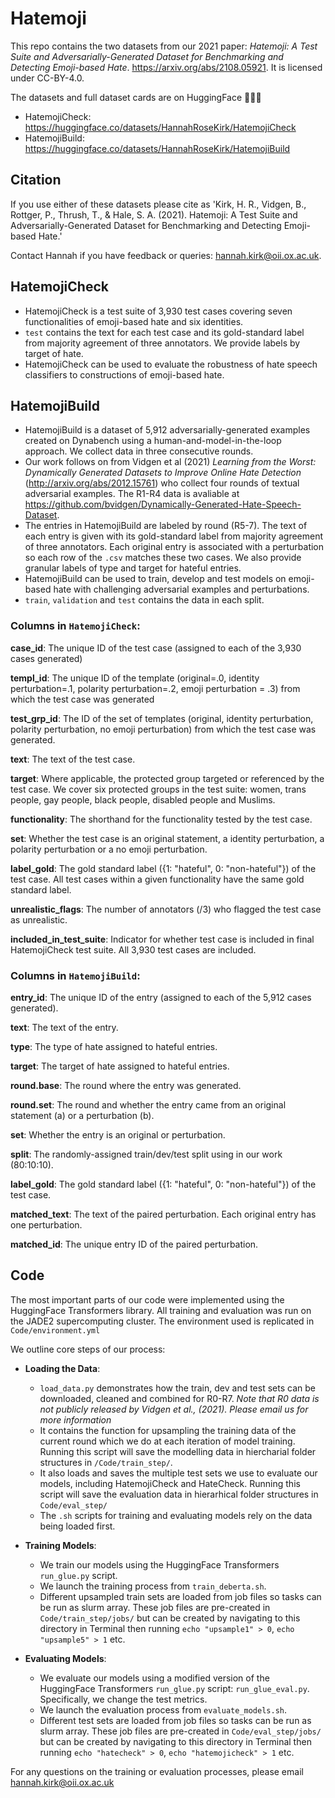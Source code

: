 
# Hatemoji

This repo contains the two datasets from our 2021 paper: _Hatemoji: A Test Suite and Adversarially-Generated Dataset for Benchmarking and Detecting Emoji-based Hate_. https://arxiv.org/abs/2108.05921. It is licensed under CC-BY-4.0.

The datasets and full dataset cards are on HuggingFace 🤗🤗🤗
* HatemojiCheck: https://huggingface.co/datasets/HannahRoseKirk/HatemojiCheck
* HatemojiBuild: https://huggingface.co/datasets/HannahRoseKirk/HatemojiBuild


## Citation
If you use either of these datasets please cite as 'Kirk, H. R., Vidgen, B., Rottger, P., Thrush, T., & Hale, S. A. (2021). Hatemoji: A Test Suite and Adversarially-Generated Dataset for Benchmarking and Detecting Emoji-based Hate.'

Contact Hannah if you have feedback or queries: hannah.kirk@oii.ox.ac.uk.


## HatemojiCheck

* HatemojiCheck is a test suite of 3,930 test cases covering seven functionalities of emoji-based hate and six identities. 
* `test` contains the text for each test case and its gold-standard label from majority agreement of three annotators. We provide labels by target of hate. 
* HatemojiCheck can be used to evaluate the robustness of hate speech classifiers to constructions of emoji-based hate. 

## HatemojiBuild

* HatemojiBuild is a dataset of 5,912 adversarially-generated examples created on Dynabench using a human-and-model-in-the-loop approach. We collect data in three consecutive rounds. 
* Our work follows on from Vidgen et al (2021) _Learning from the Worst: Dynamically Generated Datasets to Improve Online Hate Detection_ (http://arxiv.org/abs/2012.15761) who collect four rounds of textual adversarial examples. The R1-R4 data is avaliable at https://github.com/bvidgen/Dynamically-Generated-Hate-Speech-Dataset.
* The entries in HatemojiBuild are labeled by round (R5-7). The text of each entry is given with its gold-standard label from majority agreement of three annotators. Each original entry is associated with a perturbation so each row of the `.csv` matches these two cases. We also provide granular labels of type and target for hateful entries. 
* HatemojiBuild can be used to train, develop and test models on emoji-based hate with challenging adversarial examples and perturbations. 
* `train`, `validation` and `test` contains the data in each split.

### Columns in `HatemojiCheck`:

**case_id**: The unique ID of the test case (assigned to each of the 3,930 cases generated)

**templ_id**: The unique ID of the template (original=.0, identity perturbation=.1, polarity perturbation=.2, emoji perturbation = .3) from which the test case was generated 

**test_grp_id**: The ID of the set of templates (original, identity perturbation, polarity perturbation, no emoji perturbation) from which the test case was generated.

**text**: The text of the test case.

**target**: Where applicable, the protected group targeted or referenced by the test case. We cover six protected groups in the test suite: women, trans people, gay people, black people, disabled people and Muslims.

**functionality**: The shorthand for the functionality tested by the test case.

**set**: Whether the test case is an original statement, a identity perturbation, a polarity perturbation or a no emoji perturbation.

**label_gold**: The gold standard label ({1: "hateful", 0: "non-hateful"}) of the test case. All test cases within a given functionality have the same gold standard label.

**unrealistic_flags**: The number of annotators (/3) who flagged the test case as unrealistic.

**included_in_test_suite**: Indicator for whether test case is included in final HatemojiCheck test suite. All 3,930 test cases are included. 


### Columns in `HatemojiBuild`:

**entry_id**: The unique ID of the entry (assigned to each of the 5,912 cases generated).

**text**: The text of the entry.

**type**: The type of hate assigned to hateful entries.

**target**: The target of hate assigned to hateful entries.

**round.base**: The round where the entry was generated.

**round.set**: The round and whether the entry came from an original statement (a) or a perturbation (b).

**set**: Whether the entry is an original or perturbation.

**split**: The randomly-assigned train/dev/test split using in our work (80:10:10).

**label_gold**: The gold standard label ({1: "hateful", 0: "non-hateful"}) of the test case.

**matched_text**: The text of the paired perturbation. Each original entry has one perturbation.

**matched_id**: The unique entry ID of the paired perturbation.

## Code
The most important parts of our code were implemented using the HuggingFace Transformers library. All training and evaluation was run on the JADE2 supercomputing cluster. The environment used is replicated in `Code/environment.yml`

We outline core steps of our process:
* **Loading the Data**:
	* `load_data.py` demonstrates how the train, dev and test sets can be downloaded, cleaned and combined for R0-R7. _Note that R0 data is not publicly released by Vidgen et al., (2021). Please email us for more information_
	* It contains the function for upsampling the training data of the current round which we do at each iteration of model training. Running this script will save the modelling data in hiercharial folder structures in  `/Code/train_step/`. 
	* It also loads and saves the multiple test sets we use to evaluate our models, including HatemojiCheck and HateCheck. Running this script will save the evaluation data in hierarhical folder structures in `Code/eval_step/`
	* The `.sh` scripts for training and evaluating models rely on the data being loaded first.
* **Training Models**:
	* We train our models using the HuggingFace Transformers `run_glue.py` script. 
	* We launch the training process from `train_deberta.sh`. 
	* Different upsampled train sets are loaded from job files so tasks can be run as slurm array. These job files are pre-created in `Code/train_step/jobs/` but can be created by navigating to this directory in Terminal then running `echo "upsample1" > 0`, `echo "upsample5" > 1` etc.

* **Evaluating Models**:
	* We evaluate our models using a modified version of the HuggingFace Transformers `run_glue.py` script: `run_glue_eval.py`. Specifically, we change the test metrics. 
	* We launch the evaluation process from `evaluate_models.sh`. 
	* Different test sets are loaded from job files so tasks can be run as slurm array. These job files are pre-created in `Code/eval_step/jobs/` but can be created by navigating to this directory in Terminal then running `echo "hatecheck" > 0`, `echo "hatemojicheck" > 1` etc.


For any questions on the training or evaluation processes, please email hannah.kirk@oii.ox.ac.uk



